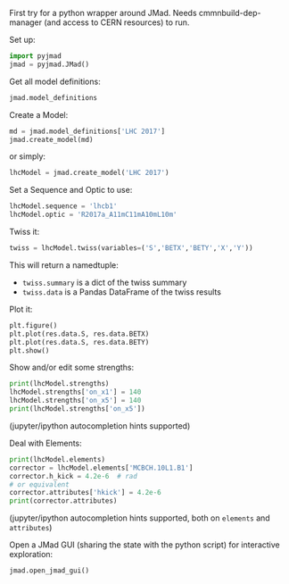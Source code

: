 First try for a python wrapper around JMad. Needs cmmnbuild-dep-manager (and access to CERN resources) to run.

Set up:
```python
import pyjmad
jmad = pyjmad.JMad()
```

Get all model definitions:
```python
jmad.model_definitions
```

Create a Model:
```python
md = jmad.model_definitions['LHC 2017']
jmad.create_model(md)
```
or simply:
```python
lhcModel = jmad.create_model('LHC 2017')
```

Set a Sequence and Optic to use:
```python
lhcModel.sequence = 'lhcb1'
lhcModel.optic = 'R2017a_A11mC11mA10mL10m'
```

Twiss it:
```python
twiss = lhcModel.twiss(variables=('S','BETX','BETY','X','Y'))
```
This will return a namedtuple:
* ``twiss.summary`` is a dict of the twiss summary
* ``twiss.data`` is a Pandas DataFrame of the twiss results

Plot it:
```python
plt.figure()
plt.plot(res.data.S, res.data.BETX)
plt.plot(res.data.S, res.data.BETY)
plt.show()
```

Show and/or edit some strengths:
```python
print(lhcModel.strengths)
lhcModel.strengths['on_x1'] = 140
lhcModel.strengths['on_x5'] = 140
print(lhcModel.strengths['on_x5'])
```
(jupyter/ipython autocompletion hints supported)

Deal with Elements:
```python
print(lhcModel.elements)
corrector = lhcModel.elements['MCBCH.10L1.B1']
corrector.h_kick = 4.2e-6  # rad
# or equivalent
corrector.attributes['hkick'] = 4.2e-6
print(corrector.attributes)
```
(jupyter/ipython autocompletion hints supported, both on ``elements`` and ``attributes``)



Open a JMad GUI (sharing the state with the python script) for interactive exploration:
```python
jmad.open_jmad_gui()
```
